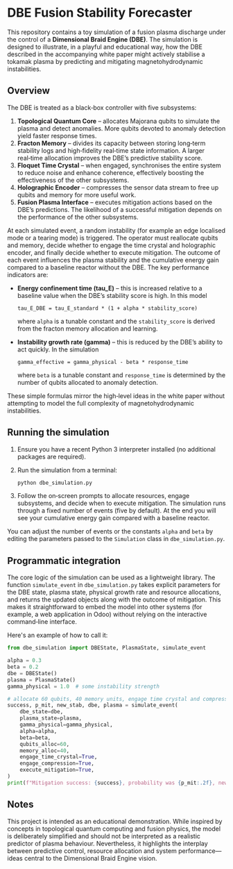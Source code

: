 # DBE Fusion Stability Forecaster

This repository contains a toy simulation of a fusion plasma discharge under the control of a **Dimensional Braid Engine (DBE)**.  The simulation is designed to illustrate, in a playful and educational way, how the DBE described in the accompanying white paper might actively stabilise a tokamak plasma by predicting and mitigating magnetohydrodynamic instabilities.

## Overview

The DBE is treated as a black‑box controller with five subsystems:

1. **Topological Quantum Core** – allocates Majorana qubits to simulate the plasma and detect anomalies.  More qubits devoted to anomaly detection yield faster response times.
2. **Fracton Memory** – divides its capacity between storing long‑term stability logs and high‑fidelity real‑time state information.  A larger real‑time allocation improves the DBE’s predictive stability score.
3. **Floquet Time Crystal** – when engaged, synchronises the entire system to reduce noise and enhance coherence, effectively boosting the effectiveness of the other subsystems.
4. **Holographic Encoder** – compresses the sensor data stream to free up qubits and memory for more useful work.
5. **Fusion Plasma Interface** – executes mitigation actions based on the DBE’s predictions.  The likelihood of a successful mitigation depends on the performance of the other subsystems.

At each simulated event, a random instability (for example an edge localised mode or a tearing mode) is triggered.  The operator must reallocate qubits and memory, decide whether to engage the time crystal and holographic encoder, and finally decide whether to execute mitigation.  The outcome of each event influences the plasma stability and the cumulative energy gain compared to a baseline reactor without the DBE.  The key performance indicators are:

* **Energy confinement time (tau_E)** – this is increased relative to a baseline value when the DBE’s stability score is high.  In this model

  `tau_E_DBE = tau_E_standard * (1 + alpha * stability_score)`

  where `alpha` is a tunable constant and the `stability_score` is derived from the fracton memory allocation and learning.

* **Instability growth rate (gamma)** – this is reduced by the DBE’s ability to act quickly.  In the simulation

  `gamma_effective = gamma_physical - beta * response_time`

  where `beta` is a tunable constant and `response_time` is determined by the number of qubits allocated to anomaly detection.

These simple formulas mirror the high‑level ideas in the white paper without attempting to model the full complexity of magnetohydrodynamic instabilities.

## Running the simulation

1. Ensure you have a recent Python 3 interpreter installed (no additional packages are required).
2. Run the simulation from a terminal:

   ```sh
   python dbe_simulation.py
   ```

3. Follow the on‑screen prompts to allocate resources, engage subsystems, and decide when to execute mitigation.  The simulation runs through a fixed number of events (five by default).  At the end you will see your cumulative energy gain compared with a baseline reactor.

You can adjust the number of events or the constants `alpha` and `beta` by editing the parameters passed to the `Simulation` class in `dbe_simulation.py`.

## Programmatic integration

The core logic of the simulation can be used as a lightweight library.  The
function `simulate_event` in `dbe_simulation.py` takes explicit parameters
for the DBE state, plasma state, physical growth rate and resource
allocations, and returns the updated objects along with the outcome of
mitigation.  This makes it straightforward to embed the model into
other systems (for example, a web application in Odoo) without relying
on the interactive command‑line interface.

Here's an example of how to call it:

```python
from dbe_simulation import DBEState, PlasmaState, simulate_event

alpha = 0.3
beta = 0.2
dbe = DBEState()
plasma = PlasmaState()
gamma_physical = 1.0  # some instability strength

# allocate 60 qubits, 40 memory units, engage time crystal and compress, and attempt mitigation
success, p_mit, new_stab, dbe, plasma = simulate_event(
    dbe_state=dbe,
    plasma_state=plasma,
    gamma_physical=gamma_physical,
    alpha=alpha,
    beta=beta,
    qubits_alloc=60,
    memory_alloc=40,
    engage_time_crystal=True,
    engage_compression=True,
    execute_mitigation=True,
)
print(f"Mitigation success: {success}, probability was {p_mit:.2f}, new stability: {new_stab:.1f}%")
```

## Notes

This project is intended as an educational demonstration.  While inspired by concepts in topological quantum computing and fusion physics, the model is deliberately simplified and should not be interpreted as a realistic predictor of plasma behaviour.  Nevertheless, it highlights the interplay between predictive control, resource allocation and system performance—ideas central to the Dimensional Braid Engine vision.